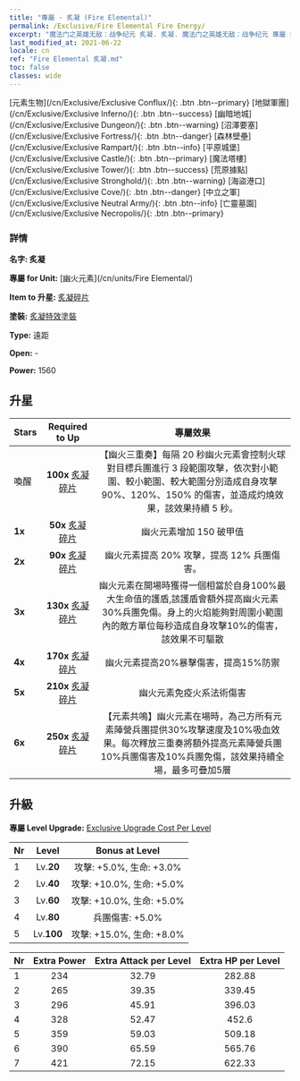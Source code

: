 ```yaml
---
title: "專屬 - 炙凝 (Fire Elemental)"
permalink: /Exclusive/Fire Elemental Fire Energy/
excerpt: "魔法门之英雄无敌：战争纪元 炙凝. 炙凝. 魔法门之英雄无敌：战争纪元 專屬 炙凝. 幽火元素 專屬."
last_modified_at: 2021-06-22
locale: cn
ref: "Fire Elemental 炙凝.md"
toc: false
classes: wide
---
```

 [元素生物](/cn/Exclusive/Exclusive Conflux/){: .btn .btn--primary} [地獄軍團](/cn/Exclusive/Exclusive Inferno/){: .btn .btn--success} [幽暗地城](/cn/Exclusive/Exclusive Dungeon/){: .btn .btn--warning} [沼澤要塞](/cn/Exclusive/Exclusive Fortress/){: .btn .btn--danger} [森林壁壘](/cn/Exclusive/Exclusive Rampart/){: .btn .btn--info} [平原城堡](/cn/Exclusive/Exclusive Castle/){: .btn .btn--primary} [魔法塔樓](/cn/Exclusive/Exclusive Tower/){: .btn .btn--success} [荒原據點](/cn/Exclusive/Exclusive Stronghold/){: .btn .btn--warning} [海盜港口](/cn/Exclusive/Exclusive Cove/){: .btn .btn--danger} [中立之軍](/cn/Exclusive/Exclusive Neutral Army/){: .btn .btn--info} [亡靈墓園](/cn/Exclusive/Exclusive Necropolis/){: .btn .btn--primary} 

### 詳情
 **名字: 炙凝** 

 **專屬 for Unit:** [幽火元素](/cn/units/Fire Elemental/) 

 **Item to 升星:** [炙凝碎片](/cn/Items/con_998/)

 **塗裝:** [炙凝特效塗裝](/cn/Items/con_666/)

 **Type:** 遠距

 **Open:** -

 **Power:** 1560

## 升星

  |     Stars    |  Required to Up | 專屬效果 |
  |:-------------|:---------------:|:---------------:|
  |  喚醒  | **100x** [炙凝碎片](/cn/Items/con_998/) | 【幽火三重奏】每隔 20 秒幽火元素會控制火球對目標兵團進行 3 段範圍攻擊，依次對小範圍、較小範圍、較大範圍分別造成自身攻擊 90%、120%、150% 的傷害，並造成灼燒效果，該效果持續 5 秒。 |
  | **1x** <i class="fas fa-star"/> | **50x** [炙凝碎片](/cn/Items/con_998/) | 幽火元素增加 150 破甲值 |
  | **2x** <i class="fas fa-star"/> | **90x** [炙凝碎片](/cn/Items/con_998/) | 幽火元素提高 20% 攻擊，提高 12% 兵團傷害。 |
  | **3x** <i class="fas fa-star"/> | **130x** [炙凝碎片](/cn/Items/con_998/) | 幽火元素在開場時獲得一個相當於自身100%最大生命值的護盾,該護盾會額外提高幽火元素30%兵團免傷。身上的火焰能夠對周圍小範圍內的敵方單位每秒造成自身攻擊10%的傷害，該效果不可驅散 |
  | **4x** <i class="fas fa-star"/> | **170x** [炙凝碎片](/cn/Items/con_998/) | 幽火元素提高20%暴擊傷害，提高15%防禦 |
  | **5x** <i class="fas fa-star"/> | **210x** [炙凝碎片](/cn/Items/con_998/) | 幽火元素免疫火系法術傷害 |
  | **6x** <i class="fas fa-star"/> | **250x** [炙凝碎片](/cn/Items/con_998/) | 【元素共鳴】幽火元素在場時，為己方所有元素陣營兵團提供30%攻擊速度及10%吸血效果。每次釋放三重奏將額外提高元素陣營兵團10%兵團傷害及10%兵團免傷，該效果持續全場，最多可疊加5層 |


## 升級
 **專屬 Level Upgrade:** [Exclusive Upgrade Cost Per Level](/Exclusive/ExclusiveUpgradeCostPerLevel/)

  |  Nr  |   Level  | Bonus at Level |
  |:-----|:--------:|:--------------:|
  | 1 | Lv.**20** | 攻擊: +5.0%, 生命: +3.0% |
  | 2 | Lv.**40** | 攻擊: +10.0%, 生命: +5.0% |
  | 3 | Lv.**60** | 攻擊: +10.0%, 生命: +5.0% |
  | 4 | Lv.**80** | 兵團傷害: +5.0% |
  | 5 | Lv.**100** | 攻擊: +15.0%, 生命: +8.0% |


  |  Nr  |  Extra Power | Extra Attack per Level | Extra HP per Level |
  |:-----|:--------:|:--------:|:--------:|
  | 1 | 234 | 32.79 | 282.88 |
  | 2 | 265 | 39.35 | 339.45 |
  | 3 | 296 | 45.91 | 396.03 |
  | 4 | 328 | 52.47 | 452.6 |
  | 5 | 359 | 59.03 | 509.18 |
  | 6 | 390 | 65.59 | 565.76 |
  | 7 | 421 | 72.15 | 622.33 |


